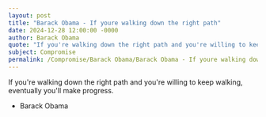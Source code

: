```yaml
---
layout: post
title: "Barack Obama - If youre walking down the right path"
date: 2024-12-28 12:00:00 -0000
author: Barack Obama
quote: "If you're walking down the right path and you're willing to keep walking, eventually you'll make progress."
subject: Compromise
permalink: /Compromise/Barack Obama/Barack Obama - If youre walking down the right path
---
```


If you're walking down the right path and you're willing to keep walking, eventually you'll make progress.

- Barack Obama
